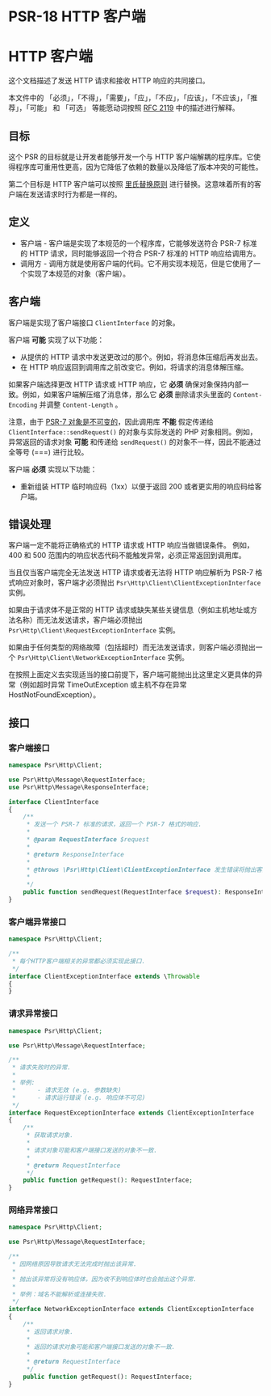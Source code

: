 # PSR-18 HTTP 客户端

# HTTP 客户端

这个文档描述了发送 HTTP 请求和接收 HTTP 响应的共同接口。

本文件中的 「必须」，「不得」，「需要」，「应」，「不应」，「应该」，「不应该」，「推荐」，「可能」 和 「可选」 等能愿动词按照 [RFC 2119](http://tools.ietf.org/html/rfc2119) 中的描述进行解释。

## 目标

这个 PSR 的目标就是让开发者能够开发一个与 HTTP 客户端解耦的程序库。它使得程序库可重用性更高，因为它降低了依赖的数量以及降低了版本冲突的可能性。

第二个目标是 HTTP 客户端可以按照 [里氏替换原则](https://en.wikipedia.org/wiki/Liskov_substitution_principle) 进行替换。这意味着所有的客户端在发送请求时行为都是一样的。

## 定义

- 客户端 - 客户端是实现了本规范的一个程序库，它能够发送符合 PSR-7 标准的 HTTP 请求，同时能够返回一个符合 PSR-7 标准的 HTTP 响应给调用方。
- 调用方 - 调用方就是使用客户端的代码。它不用实现本规范，但是它使用了一个实现了本规范的对象（客户端）。

## 客户端

客户端是实现了客户端接口 `ClientInterface` 的对象。

客户端 **可能** 实现了以下功能：

- 从提供的 HTTP 请求中发送更改过的那个。例如，将消息体压缩后再发出去。
- 在 HTTP 响应返回到调用库之前改变它。例如，将请求的消息体解压缩。

如果客户端选择更改 HTTP 请求或 HTTP 响应，它 **必须** 确保对象保持内部一致。例如，如果客户端解压缩了消息体，那么它 **必须** 删除请求头里面的 `Content-Encoding` 并调整 `Content-Length` 。

注意，由于 [PSR-7 对象是不可变的](https://github.com/php-fig/fig-standards/blob/master/accepted/PSR-7-http-message-meta.md#why-value-objects)，因此调用库 **不能** 假定传递给 `ClientInterface::sendRequest()` 的对象与实际发送的 PHP 对象相同。例如，异常返回的请求对象 **可能** 和传递给 `sendRequest()` 的对象不一样，因此不能通过全等号 (===) 进行比较。

客户端 **必须** 实现以下功能：

- 重新组装 HTTP 临时响应码（1xx）以便于返回 200 或者更实用的响应码给客户端。

## 错误处理

客户端一定不能将正确格式的 HTTP 请求或 HTTP 响应当做错误条件。
例如，400 和 500 范围内的响应状态代码不能触发异常，必须正常返回到调用库。

当且仅当客户端完全无法发送 HTTP 请求或者无法将 HTTP 响应解析为 PSR-7 格式响应对象时，客户端才必须抛出 `Psr\Http\Client\ClientExceptionInterface` 实例。

如果由于请求体不是正常的 HTTP 请求或缺失某些关键信息（例如主机地址或方法名称）而无法发送请求，客户端必须抛出 `Psr\Http\Client\RequestExceptionInterface` 实例。

如果由于任何类型的网络故障（包括超时）而无法发送请求，则客户端必须抛出一个 `Psr\Http\Client\NetworkExceptionInterface` 实例。

在按照上面定义去实现适当的接口前提下，客户端可能抛出比这里定义更具体的异常（例如超时异常 TimeOutException 或主机不存在异常 HostNotFoundException）。

## 接口

### 客户端接口

```php
namespace Psr\Http\Client;

use Psr\Http\Message\RequestInterface;
use Psr\Http\Message\ResponseInterface;

interface ClientInterface
{
    /**
     * 发送一个 PSR-7 标准的请求，返回一个 PSR-7 格式的响应.
     *
     * @param RequestInterface $request  
     *
     * @return ResponseInterface
     *
     * @throws \Psr\Http\Client\ClientExceptionInterface 发生错误将抛出客户端异常接口对象
     * 
     */
    public function sendRequest(RequestInterface $request): ResponseInterface;
}
```

### 客户端异常接口

```php
namespace Psr\Http\Client;

/**
 * 每个HTTP客户端相关的异常都必须实现此接口.
 */
interface ClientExceptionInterface extends \Throwable
{
}
```

### 请求异常接口

```php
namespace Psr\Http\Client;

use Psr\Http\Message\RequestInterface;

/**
 * 请求失败时的异常.
 *
 * 举例:
 *      - 请求无效 (e.g. 参数缺失)
 *      - 请求运行错误 (e.g. 响应体不可见)
 */
interface RequestExceptionInterface extends ClientExceptionInterface
{
    /**
     * 获取请求对象.
     * 
     * 请求对象可能和客户端接口发送的对象不一致.
     *
     * @return RequestInterface
     */
    public function getRequest(): RequestInterface;
}
```

### 网络异常接口

```php
namespace Psr\Http\Client;

use Psr\Http\Message\RequestInterface;

/**
 * 因网络原因导致请求无法完成时抛出该异常.
 *
 * 抛出该异常将没有响应体，因为收不到响应体时也会抛出这个异常.
 *
 * 举例：域名不能解析或连接失败.
 */
interface NetworkExceptionInterface extends ClientExceptionInterface
{
    /**
     * 返回请求对象.
     *
     * 返回的请求对象可能和客户端接口发送的对象不一致.
     *
     * @return RequestInterface
     */
    public function getRequest(): RequestInterface;
}
```

